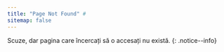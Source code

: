 ```yaml
---
title: "Page Not Found" #
sitemap: false
---
```


Scuze, dar pagina care încercați să o accesați nu există.
{: .notice--info}
